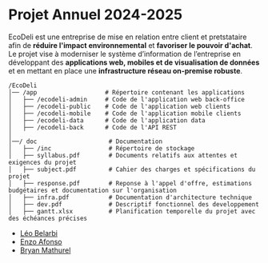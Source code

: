 # Projet Annuel 2024-2025

EcoDeli est une entreprise de mise en relation entre client et pretstataire afin de **réduire l'impact environnemental** et **favoriser le pouvoir d'achat**. Le projet vise à moderniser le système d’information de l’entreprise en développant des **applications web, mobiles et de visualisation de données** et en mettant en place une **infrastructure réseau on-premise robuste**.

```
/EcoDeli
│── /app                   # Répertoire contenant les applications
│   ├── /ecodeli-admin     # Code de l'application web back-office
│   ├── /ecodeli-public    # Code de l'application web clients
│   ├── /ecodeli-mobile    # Code de l'application mobile clients
│   ├── /ecodeli-data      # Code de l'application data
│   ├── /ecodeli-back      # Code de l'API REST
│
│──/ doc                    # Documentation 
│   ├── /inc                # Répertoire de stockage
│   ├── syllabus.pdf        # Documents relatifs aux attentes et exigences du projet
│   ├── subject.pdf         # Cahier des charges et spécifications du projet
│   ├── response.pdf        # Reponse à l'appel d'offre, estimations budgétaires et documentation sur l'organisation
│   ├── infra.pdf           # Documentation d'architecture technique
│   ├── dev.pdf             # Descriptif fonctionnel des developpement 
│   ├── gantt.xlsx          # Planification temporelle du projet avec des échéances précises
```

- [Léo Belarbi](https://github.com/belarbi-leo)
- [Enzo Afonso](https://github.com/eafonso5)
- [Bryan Mathurel](https://github.com/Pyhrrah)

